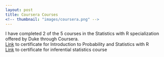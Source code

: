 ```yaml
---
layout: post
title: Coursera Courses 
<!-- thumbnail: "images/coursera.png" -->
---
```


I have completed 2 of the 5 courses in the Statistics with R specialization offered by Duke through Coursera.
<br>
[Link](https://coursera.org/share/15813dbbc14f2ae04c92dd04564efbd2) to certificate for Introduction to Probability and Statistics with R
<br>
[Link](https://coursera.org/share/4190861bf291342761f80006a626995f) to certificate for inferential statistics course
